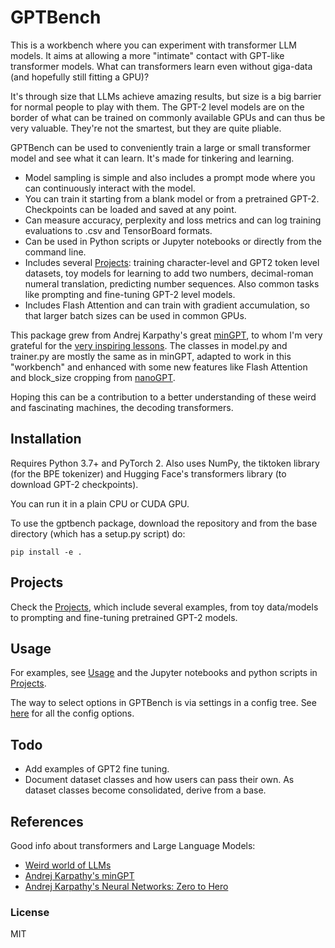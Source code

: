 # GPTBench

This is a workbench where you can experiment with transformer LLM models. It aims at allowing a more "intimate" contact with GPT-like transformer models. What can transformers learn even without giga-data (and hopefully still fitting a GPU)?

It's through size that LLMs achieve amazing results, but size is a big barrier for normal people to play with them. The GPT-2 level models are on the border of what can be trained on commonly available GPUs and can thus be very valuable. They're not the smartest, but they are quite pliable.

GPTBench can be used to conveniently train a large or small transformer model and see what it can learn. It's made for tinkering and learning.

- Model sampling is simple and also includes a prompt mode where you can continuously interact with the model. 
- You can train it starting from a blank model or from a pretrained GPT-2. Checkpoints can be loaded and saved at any point.
- Can measure accuracy, perplexity and loss metrics and can log training evaluations to .csv and TensorBoard formats.
- Can be used in Python scripts or Jupyter notebooks or directly from the command line.
- Includes several [Projects](projects/readme.md): training character-level and GPT2 token level datasets, toy models for learning to add two numbers, decimal-roman numeral translation, predicting number sequences. Also common tasks like prompting and fine-tuning GPT-2 level models.
- Includes Flash Attention and can train with gradient accumulation, so that larger batch sizes can be used in common GPUs.

This package grew from Andrej Karpathy's great [minGPT](https://github.com/karpathy/minGPT), to whom I'm very grateful for the [very inspiring lessons](https://www.youtube.com/watch?v=VMj-3S1tku0&list=PLAqhIrjkxbuWI23v9cThsA9GvCAUhRvKZ). The classes in model.py and trainer.py are mostly the same as in minGPT, adapted to work in this "workbench" and enhanced with some new features like Flash Attention and block_size cropping from [nanoGPT](https://github.com/karpathy/nanoGPT).

Hoping this can be a contribution to a better understanding of these weird and fascinating machines, the decoding transformers.


## Installation

Requires Python 3.7+ and PyTorch 2. Also uses NumPy, the tiktoken library (for the BPE tokenizer) and Hugging Face's transformers library (to download GPT-2 checkpoints).

You can run it in a plain CPU or CUDA GPU.

To use the gptbench package, download the repository and from the base directory (which has a setup.py script) do:

```
pip install -e .
```


## Projects

Check the [Projects](projects/readme.md), which include several examples, from toy data/models to prompting and fine-tuning pretrained GPT-2 models.



## Usage

For examples, see [Usage](usage.md) and the Jupyter notebooks and python scripts in [Projects](projects/readme.md).

The way to select options in GPTBench is via settings in a config tree. See [here](config.md) for all the config options.



## Todo

- Add examples of GPT2 fine tuning.
- Document dataset classes and how users can pass their own. As dataset classes become consolidated, derive from a base.



## References

Good info about transformers and Large Language Models:

- [Weird world of LLMs](https://simonwillison.net/2023/Aug/3/weird-world-of-llms/)
- [Andrej Karpathy's minGPT](https://github.com/karpathy/minGPT)
- [Andrej Karpathy's Neural Networks: Zero to Hero](https://www.youtube.com/watch?v=VMj-3S1tku0&list=PLAqhIrjkxbuWI23v9cThsA9GvCAUhRvKZ)



### License
MIT
